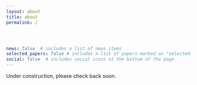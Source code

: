 ```yaml
---
layout: about
title: about
permalink: /




news: false  # includes a list of news items
selected_papers: false # includes a list of papers marked as "selected={true}"
social: false  # includes social icons at the bottom of the page
---
```


Under construction, please check back soon.
